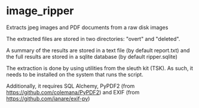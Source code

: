 image_ripper
============

Extracts jpeg images and PDF documents from a raw disk images

The extracted files are stored in two directories: "overt" and "deleted".

A summary of the results are stored in a text file (by default report.txt) and the full results are stored in a sqlite database (by default ripper.sqlite)

The extraction is done by using utilities from the sleuth kit (TSK). 
As such, it needs to be installed on the system that runs the script.

Additionally, it requires SQL Alchemy, PyPDF2 (from https://github.com/colemana/PyPDF2) and EXIF (from https://github.com/ianare/exif-py)
